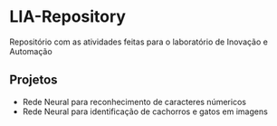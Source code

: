 # LIA-Repository
Repositório com as atividades feitas para o laboratório de Inovação e Automação 

## Projetos
+ Rede Neural para reconhecimento de caracteres númericos
+ Rede Neural para identificação de cachorros e gatos em imagens
